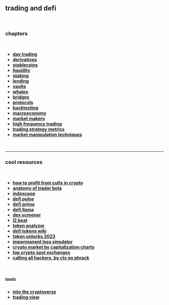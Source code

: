 ## trading and defi 

<br>

### chapters

<br>

* **[day trading](day-trading)**
* **[derivatives](derivatives)**
* **[stablecoins](stablecoins)**
* **[liquidity](liquidity)**
* **[staking](staking)**
* **[lending](lending)**
* **[vaults](vaults)**
* **[whales](whales)**
* **[bridges](bridges)**
* **[protocols](protocols)**
* **[backtesting](backtesting)**
* **[macroeconomy](macroeconomy)**
* **[market makers](market_makers)**
* **[high frequency trading](high_frequency)**
* **[trading strategy metrics](strategy_metrics)**
* **[market manipulation techniques](market_manipulation)**

<br>

---

### cool resources

<br>

* **[how to profit from cults in crypto](https://twitter.com/TyrogueD/status/1630331151515615232)**
* **[anatomy of trador bots](https://github.com/go-outside-labs/mev-toolkit/blob/main/MEV_searchers/bots/tradors.md)**
* **[indexcoop](https://indexcoop.com/)**
* **[defi pulse](https://www.defipulse.com/)**
* **[defi prime](https://defiprime.com/)**
* **[defi llama](https://defillama.com/)**
* **[dex screener](https://dexscreener.com/)**
* **[l2 beat](https://l2beat.com/scaling/tvl/)**
* **[token analyzor](https://dune.com/defimochi/token-god-mode)**
* **[defi tokens wiki](https://github.com/defi-wikis/defi-tokens-wiki)**
* **[token unlocks 2023](https://twitter.com/karl_0x/status/1605832705848971264)**
* **[impermanent loss simulator](https://baller.netlify.app/)**
* **[crypto market by capitalization charts](https://cryptomarketpool.com/crypto-market-charts/)**
* **[top crypto spot exchanges](https://coinmarketcap.com/rankings/exchanges/)**
* **[calling all hackers, by cts on phrack](https://phrack.org/issues/71/17.html#article)**

<br>

##### tools

* **[into the cryptoverse](https://intothecryptoverse.com/)**
* **[trading view](https://www.tradingview.com/)**
